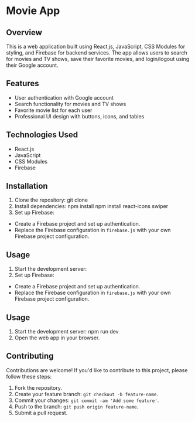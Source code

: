 # Movie App

## Overview

This is a web application built using React.js, JavaScript, CSS Modules for styling, and Firebase for backend services. The app allows users to search for movies and TV shows, save their favorite movies, and login/logout using their Google account.

## Features

- User authentication with Google account
- Search functionality for movies and TV shows
- Favorite movie list for each user
- Professional UI design with buttons, icons, and tables

## Technologies Used

- React.js
- JavaScript
- CSS Modules
- Firebase

## Installation

1. Clone the repository:
   git clone <repository-url>
2. Install dependencies:
   npm install
   npm install react-icons swiper
3. Set up Firebase:

- Create a Firebase project and set up authentication.
- Replace the Firebase configuration in `firebase.js` with your own Firebase project configuration.

## Usage

1. Start the development server:
2. Set up Firebase:

- Create a Firebase project and set up authentication.
- Replace the Firebase configuration in `firebase.js` with your own Firebase project configuration.

## Usage

1. Start the development server:
   npm run dev
2. Open the web app in your browser.

## Contributing

Contributions are welcome! If you'd like to contribute to this project, please follow these steps:

1. Fork the repository.
2. Create your feature branch: `git checkout -b feature-name`.
3. Commit your changes: `git commit -am 'Add some feature'`.
4. Push to the branch: `git push origin feature-name`.
5. Submit a pull request.

<!-- ## License

This project is licensed under the [MIT License](LICENSE). -->
